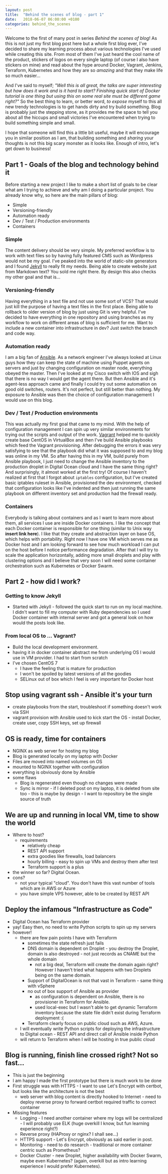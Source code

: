 ```yaml
---
layout: post
title:  "Behind the scenes of blog - part 1"
date:   2018-06-07 06:00:00 +0100
categories: behind_the_scenes
---
```


Welcome to the first of many post in series *Behind the scenes of blog*! As this is not just my first blog post here but a whole first blog ever, I've decided to share my learning process about various technologies I've used while creating this site. From most of them I've just heard the cool name of the product, stickers of logos on every single laptop (of course I also have stickers on mine) and read about the hype around Docker, Vagrant, Jenkins, Terraform, Kubernetes and how they are so *amazing* and that they make life so much easier...

And I've said to myself; *"Well this is all great, the talks are super interesting but how does it work and is it hard to start? Finishing quick start of Docker tutorial is one thing but using this on some real site must be different game right?"* So the best thing to learn, or better word, *to expose* myself to this all new trendy technologies is to get hands dirty and try build something. Blog is probably just the stepping stone, as it provides me the space to tell you about all the hiccups and small victories I've encountered when trying to build something simple and small. 

I hope that someone will find this a little bit useful, maybe it will encourage you in similar position as I am, that building something and *sharing* your thoughts is not this big scary monster as it looks like. Enough of intro, let's get down to business!

## Part 1 - Goals of the blog and technology behind it

Before starting a new project I like to make a short list of goals to be clear what am I trying to achieve and why am I doing a particular project. You already know why, so here are the main pillars of blog:

- Simple
- Versioning-friendly
- Automation ready
- Dev / Test / Production environments
- Containers

### Simple 
The content delivery should be very simple. My preferred workflow is to work with text files so by having fully featured CMS such as Wordpress would not be my goal. I've peaked into the world of static-site generators and I found [Jekyll](https://jekyllrb.com) to really fit my needs. Being able to create website just from Markdown text? You sold me right there. By design this also checks my other goal and that is...

### Versioning-friendly

Having everything in a text file and not use some sort of VCS? That would just kill the purpose of having a text files in the first place. Being able to rollback to older version of blog by just using Git is very helpful. I've decided to have everything in one repository and using branches as my workflow to work on different areas of blog is sufficient for me. Want to include a new container into infrastructure in dev? Just switch the branch and code way. 

### Automation ready

I am a big fan of [Ansible](https://www.ansible.com). As a network engineer I've always looked at Linux guys how they can keep the state of machine using Puppet agents on servers and just by changing configuration on master node, everything obeyed the master. Then I've looked at my Cisco switch with IOS and sigh that there is no way I would get the agent there. But then Ansible and it's agent-less approach came and finally I could try out some automation on good old switches, routers. It's not perfect, but still better than nothing. My exposure to Ansible was then the choice of configuration management I would use on this blog.

### Dev / Test / Production environments

This was actually my first goal that came to my mind. With the help of configuration management I can spin up very similar environments for trying out the scripts and output of the work. [Vagrant](https://www.vagrantup.com/) helped me to quickly create base CentOS in VirtualBox and then I've build Ansible playbooks which feed the Vagrant provisioning. After debugging the errors it was very satisfying to see that the playbook did what it was supposed to and my blog was online in my VM. So after having this in my VM, build purely from Ansible playbook, I just need to change the Ansible inventory to the production droplet in Digital Ocean cloud and I have the same thing right? And surprisingly, it almost worked at the first try! Of course I haven't realized at first that I forgot about `iptables` configuration, but I've created basic iptables ruleset in Ansible, provisioned the dev environment, checked that configuration looks like I've indented and then just running the same playbook on different inventory set and production had the firewall ready. 

### Containers

Everybody is talking about containers and as I want to learn more about them, all services I use are inside Docker containers. I like the concept that each Docker container is responsible for one thing (similar to Unix way **insert link here**). I like that they create and abstraction layer on base OS, which helps with portability. Right now I have one VM which serves me as Docker host and I am looking forward to see how much workload I can put on the host before I notice performance degradation. After that I will try to scale the application horizontally, adding more small droplets and play with clustering options and I believe that very soon I will need some container orchestration such as Kubernetes or Docker Swarm. 

## Part 2 - how did I work?

### Getting to know Jekyll
- Started with Jekyll - followed the quick start to run on my local machine. I didn't want to fill my computer with Ruby dependencies so I used Docker container with internal server and got a general look on how would the posts look like.

### From local OS to ... Vagrant?
- Build the local development environment.
- having it in docker container abstract me from underlying OS I would use in VM provider. I had to start from scratch
- I've chosen CentOS 7 
    - I have the feeling that is mature for production
    - I won't be spoiled by latest versions of all the goodies
    - SELinux out of box which I feel is very important for Docker host

## Stop using vagrant ssh - Ansible it's your turn
- create playbooks from the start, troubleshoot if something doesn't work via SSH
- vagrant provision with Ansible used to kick start the OS - install Docker, create user, copy SSH keys, set up firewall

## OS is ready, time for containers
- NGINX as web server for hosting my blog
- Blog is generated locally on my laptop with Docker
- Files are moved into named volumes on OS
- mounted to NGINX together with configuration
- everything is obviously done by Ansible
- some flaws
    - Blog is regenerated even though no changes were made
    - Sync is mirror - if I deleted post on my laptop, it is deleted from site too - this is maybe by design - I want to repository be the single source of truth

## We are up and running in local VM, time to show the world
- Where to host? 
    - requirements
        - relatively cheap
        - REST API support
        - extra goodies like firewalls, load balancers
        - hourly billing - easy to spin up VMs and destroy them after test
        - Terraform support is a plus
- the winner so far? Digital Ocean.
- cons?
    - not your typical "cloud". You don't have this vast number of tools which are in AWS or Azure
    - you have simple VPS however, able to be created by REST API

## Deploy the infamous "Infrastructure as Code"
- Digital Ocean has Terraform provider
- yay! Easy then, no need to write Python scripts to spin up my servers
- however!
    - there are few pain points I have with Terraform
        - sometimes the state refresh just fails
        - DNS domain is dependent on Droplet - you destroy the Droplet, domain is also destroyed - not just records as CNAME but the whole domain
            - not a big deal, Terraform will create the domain again right? However I haven't tried what happens with two Droplets being on the same domain. 
        - Support of DigitalOcean is not that vast in Terraform - same thing with vSphere
        - no out of box support of Ansible as provider
            - as configuration is dependent on Ansible, there is no provisioner in Terraform for Ansible.
            - used local-exec but I wasn't able to get dynamic Terraform inventory because the state file didn't exist during Terraform deployment :(
        - Terraform clearly focus on public cloud such as AWS, Azure.
    - I will eventually write Python scripts for deploying the infrastructure to Digital ocean - REST API and direct call of Ansible inside Python
    - will return to Terraform when I will be hosting in true public cloud

## Blog is running, finish line crossed right? Not so fast...
- This is just the beginning
- I am happy I made the first prototype but there is much work to be done
- First struggle was with HTTPS - I want to use Let's Encrypt with certbot, but looks like the architecture is not the best
    - web server with blog content is directly hooked to Internet - need to deploy reverse proxy to forward certbot required traffic to correct container
- Missing features
    - Logging - I need another container where my logs will be centralized - I will probably use ELK (huge overkill I know, but fun learning experience right?)
    - Reverse proxy (HAProxy or nginx? I shall see...)
    - HTTPS support - Let's Encrypt, obviously as said earlier in post.
    - Monitoring - need to do research - traditional or more container centric such as Prometheus?
    - Docker Cluster - new Droplet, higher availability with Docker Swarm, maybe even Kubernetes? (again, overkill but as intro learning experience I would prefer Kubernetes).
